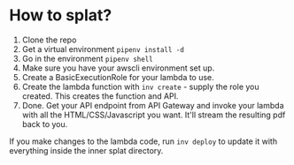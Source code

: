 # How to splat?
1. Clone the repo
2. Get a virtual environment `pipenv install -d`
3. Go in the environment `pipenv shell`
4. Make sure you have your awscli environment set up.
5. Create a BasicExecutionRole for your lambda to use.
6. Create the lambda function with `inv create` - supply the role you created. This creates the function and API.
7. Done. Get your API endpoint from API Gateway and invoke your lambda with all the HTML/CSS/Javascript you want. It'll stream the resulting pdf back to you.

If you make changes to the lambda code, run `inv deploy` to update it with everything inside the inner splat directory.

